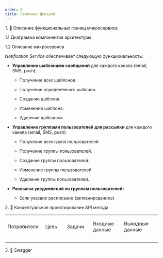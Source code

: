 ```yaml
---
order: 2
title: Лапочкин Дмитрий
---
```


1\. 📖 Описание функциональных границ микросервиса

1\.1 Диаграмма компонентов архитектуры

<drawio path="./arkhitekturnoe-kata.svg" width="211px" height="101px"/>

1\.2 Описание микросервиса

*Notification Service* обеспечивает следующую функциональность:

-  **Управление шаблонами сообщений** для каждого канала (email, SMS, push):

   -  Получение всех шаблонов.

   -  Получение определённого шаблона.

   -  Создание шаблона.

   -  Изменение шаблона.

   -  Удаление шаблоном.

-  **Управление группами пользователей для рассылки** для каждого канала (email, SMS, push):

   -  Получение всех групп пользователей.

   -  Получение группы пользователей.

   -  Создание группы пользователей.

   -  Изменение группы пользователей

   -  Удаление группы пользователей.

-  **Рассылка уведомлений по группам пользователей:**

   -  Если указано расписание (запланированное)

2\. 🧩 Концептуальное проектирование API метода

<table header="row">
<colgroup><col width="156"/><col width="156"/><col width="156"/><col width="192"/><col width="239"/></colgroup>
<tr>
<td>

Потребители

</td>
<td>

Цель

</td>
<td>

Задачи

</td>
<td>

Входные данные

</td>
<td>

Выходные данные

</td>
</tr>
<tr>
<td>



</td>
<td>



</td>
<td>



</td>
<td>



</td>
<td>



</td>
</tr>
<tr>
<td>



</td>
<td>



</td>
<td>



</td>
<td>



</td>
<td>



</td>
</tr>
</table>

3\. 🤝 Swagger

<openapi src="./_index.yaml" flag="true"/>


